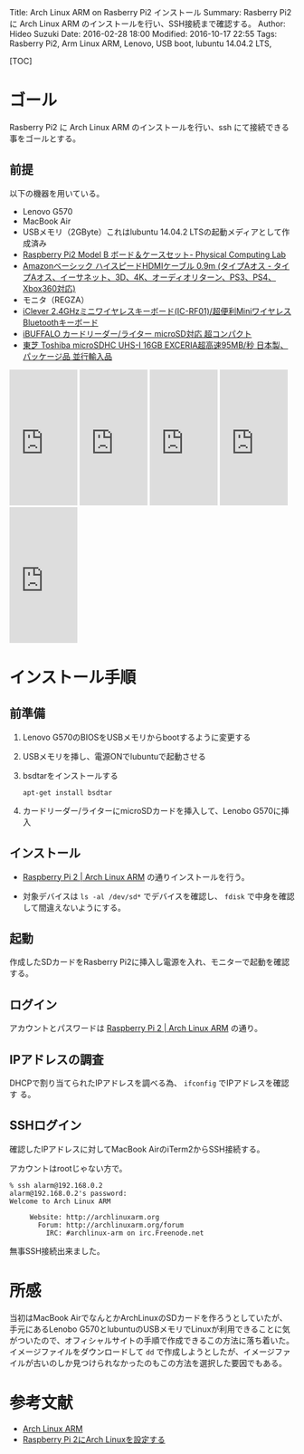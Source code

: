 Title: Arch Linux ARM on Rasberry Pi2 インストール
Summary: Rasberry Pi2 に Arch Linux ARM のインストールを行い、SSH接続まで確認する。
Author: Hideo Suzuki
Date: 2016-02-28 18:00
Modified: 2016-10-17 22:55
Tags: Rasberry Pi2, Arm Linux ARM, Lenovo, USB boot, lubuntu 14.04.2 LTS, 


[TOC]

# ゴール
Rasberry Pi2 に Arch Linux ARM のインストールを行い、ssh にて接続できる事をゴールとする。


## 前提
以下の機器を用いている。

- Lenovo G570
- MacBook Air
- USBメモリ（2GByte）これはlubuntu 14.04.2 LTSの起動メディアとして作成済み
- [Raspberry Pi2 Model B ボード＆ケースセット- Physical Computing Lab](https://www.amazon.co.jp/dp/B00TBKFAI2)
- [Amazonベーシック ハイスピードHDMIケーブル 0.9m (タイプAオス - タイプAオス、イーサネット、3D、4K、オーディオリターン、PS3、PS4、Xbox360対応)](https://www.amazon.co.jp/dp/B014I8SIJY)
- モニタ（REGZA）
- [iClever 2.4GHzミニワイヤレスキーボード(IC-RF01)/超便利MiniワイヤレスBluetoothキーボード](https://www.amazon.co.jp/dp/B00HMXIKCS)
- [iBUFFALO カードリーダー/ライター microSD対応 超コンパクト](https://www.amazon.co.jp/dp/B001MQBRJO)
- [東芝 Toshiba microSDHC UHS-I 16GB EXCERIA超高速95MB/秒 日本製、パッケージ品 並行輸入品](https://www.amazon.co.jp/dp/B00C67VPGI)


<iframe src="https://rcm-fe.amazon-adsystem.com/e/cm?t=lupinthe14t05-22&o=9&p=8&l=as1&asins=B00TBKFAI2&ref=tf_til&fc1=000000&IS2=1&lt1=_blank&m=amazon&lc1=0000FF&bc1=000000&bg1=FFFFFF&f=ifr" style="width:120px;height:240px;" scrolling="no" marginwidth="0" marginheight="0" frameborder="0"></iframe>
<iframe src="https://rcm-fe.amazon-adsystem.com/e/cm?t=lupinthe14t05-22&o=9&p=8&l=as1&asins=B014I8SIJY&ref=tf_til&fc1=000000&IS2=1&lt1=_blank&m=amazon&lc1=0000FF&bc1=000000&bg1=FFFFFF&f=ifr" style="width:120px;height:240px;" scrolling="no" marginwidth="0" marginheight="0" frameborder="0"></iframe>
<iframe src="https://rcm-fe.amazon-adsystem.com/e/cm?t=lupinthe14t05-22&o=9&p=8&l=as1&asins=B00HMXIKCS&ref=tf_til&fc1=000000&IS2=1&lt1=_blank&m=amazon&lc1=0000FF&bc1=000000&bg1=FFFFFF&f=ifr" style="width:120px;height:240px;" scrolling="no" marginwidth="0" marginheight="0" frameborder="0"></iframe>
<iframe src="https://rcm-fe.amazon-adsystem.com/e/cm?t=lupinthe14t05-22&o=9&p=8&l=as1&asins=B001MQBRJO&ref=tf_til&fc1=000000&IS2=1&lt1=_blank&m=amazon&lc1=0000FF&bc1=000000&bg1=FFFFFF&f=ifr" style="width:120px;height:240px;" scrolling="no" marginwidth="0" marginheight="0" frameborder="0"></iframe>
<iframe src="https://rcm-fe.amazon-adsystem.com/e/cm?t=lupinthe14t05-22&o=9&p=8&l=as1&asins=B00C67VPGI&ref=tf_til&fc1=000000&IS2=1&lt1=_blank&m=amazon&lc1=0000FF&bc1=000000&bg1=FFFFFF&f=ifr" style="width:120px;height:240px;" scrolling="no" marginwidth="0" marginheight="0" frameborder="0"></iframe>



# インストール手順

## 前準備

1. Lenovo G570のBIOSをUSBメモリからbootするように変更する
1. USBメモリを挿し、電源ONでlubuntuで起動させる
1. bsdtarをインストールする

   ```
   apt-get install bsdtar
   ```

1. カードリーダー/ライターにmicroSDカードを挿入して、Lenobo G570に挿入

## インストール

- [Raspberry Pi 2 | Arch Linux ARM](https://archlinuxarm.org/platforms/armv7/broadcom/raspberry-pi-2)
の通りインストールを行う。

- 対象デバイスは ```ls -al /dev/sd*``` でデバイスを確認し、 ```fdisk``` で中身を確認して間違えないようにする。

## 起動

作成したSDカードをRasberry Pi2に挿入し電源を入れ、モニターで起動を確認する。


## ログイン

アカウントとパスワードは
[Raspberry Pi 2 | Arch Linux ARM](https://archlinuxarm.org/platforms/armv7/broadcom/raspberry-pi-2)
の通り。

## IPアドレスの調査

DHCPで割り当てられたIPアドレスを調べる為、 ```ifconfig``` でIPアドレスを確認す
る。

## SSHログイン

確認したIPアドレスに対してMacBook AirのiTerm2からSSH接続する。

アカウントはrootじゃない方で。

```
% ssh alarm@192.168.0.2
alarm@192.168.0.2's password:
Welcome to Arch Linux ARM

     Website: http://archlinuxarm.org
       Forum: http://archlinuxarm.org/forum
         IRC: #archlinux-arm on irc.Freenode.net
```

無事SSH接続出来ました。

# 所感

当初はMacBook AirでなんとかArchLinuxのSDカードを作ろうとしていたが、手元にあるLenobo G570とlubuntuのUSBメモリでLinuxが利用できることに気がついたので、オフィシャルサイトの手順で作成できるこの方法に落ち着いた。
イメージファイルをダウンロードして ```dd``` で作成しようとしたが、イメージファイルが古いのしか見つけられなかったのもこの方法を選択した要因でもある。

# 参考文献

- [Arch Linux ARM](https://archlinuxarm.org)
- [Raspberry Pi 2にArch Linuxを設定する](https://tkamada.blogspot.jp/2016/01/settting-up-arch-linux-on-aspberry-pi-2.html)
